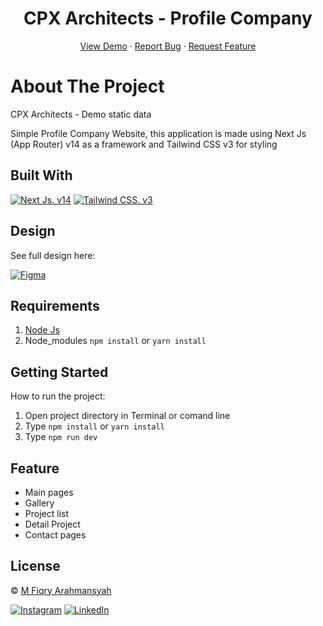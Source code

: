 <h1 align='center'>CPX Architects - Profile Company</h1>
  <p align="center">
    <a href="">View Demo</a>
    ·
    <a href="">Report Bug</a>
    ·
    <a href="">Request Feature</a>
  </p>

# About The Project

CPX Architects - Demo static data

Simple Profile Company Website,
this application is made using Next Js (App Router) v14 as a framework and Tailwind CSS v3 for styling

## Built With

[![Next Js. v14](https://img.shields.io/badge/nextjs-%23000000.svg?style=for-the-badge&logo=next.js&logoColor=white)](https://nextjs.org/docs)
[![Tailwind CSS. v3](https://img.shields.io/badge/tailwindcss-%2338B2AC.svg?style=for-the-badge&logo=tailwind-css&logoColor=white)](https://tailwindcss.com/docs)

## Design

See full design here:

[![Figma](https://img.shields.io/badge/figma-%23F24E1E.svg?style=for-the-badge&logo=figma&logoColor=white)](https://www.figma.com/design/NaynyjIlhIxTH645E8BS16/CPX-Architects)

## Requirements

1. <a href="https://nodejs.org/en/download/">Node Js</a>
2. Node_modules `npm install` or `yarn install`

## Getting Started

How to run the project:

1. Open project directory in Terminal or comand line
2. Type `npm install` or `yarn install`
3. Type `npm run dev`

## Feature

<ul>
  <li>Main pages</li>
  <li>Gallery</li>
  <li>Project list</li>
  <li>Detail Project</li>
  <li>Contact pages</li>
</ul>

## License

© [M Fiqry Arahmansyah](https://www.instagram.com/xfiqryx/)

[![Instagram](https://img.shields.io/badge/xfiqryx-%23E4405F.svg?style=for-the-badge&logo=Instagram&logoColor=white)](https://instagram.com/xfiqryx) [![LinkedIn](https://img.shields.io/badge/linkedin-%230077B5.svg?style=for-the-badge&logo=linkedin&logoColor=white)](https://linkedin.com/in/fiqry-arahmansyah)

